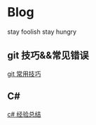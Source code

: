 # Blog
stay foolish stay hungry

## git 技巧&&常见错误
[git 常用技巧](https://github.com/h87545645/Blog/blob/main/git/git.md)
## C# 
[c# 经验总结](https://github.com/h87545645/Blog/blob/main/c%23/c%23%E7%BB%8F%E9%AA%8C%E6%80%BB%E7%BB%93.md)
